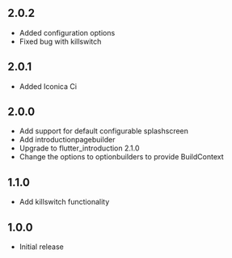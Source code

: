 ## 2.0.2

- Added configuration options
- Fixed bug with killswitch

## 2.0.1

- Added Iconica Ci

## 2.0.0

- Add support for default configurable splashscreen
- Add introductionpagebuilder
- Upgrade to flutter_introduction 2.1.0
- Change the options to optionbuilders to provide BuildContext

## 1.1.0

- Add killswitch functionality

## 1.0.0

- Initial release
